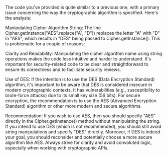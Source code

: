 
The code you've provided is quite similar to a previous one, with a primary issue concerning the way the cryptographic algorithm is specified. Here's the analysis:

Manipulating Cipher Algorithm String:
The line Cipher.getInstance("AES".replace("A", "D")) replaces the letter "A" with "D" in "AES", which results in "DES" being passed to Cipher.getInstance(). This is problematic for a couple of reasons:

Clarity and Readability: Manipulating the cipher algorithm name using string operations makes the code less intuitive and harder to understand. It's important for security-related code to be clear and straightforward to ensure its correctness and to facilitate security reviews.

Use of DES: If the intention is to use the DES (Data Encryption Standard) algorithm, it's important to be aware that DES is considered insecure in modern cryptographic contexts. It has vulnerabilities (e.g., susceptibility to brute-force attacks) due to its small key size (56 bits). For secure encryption, the recommendation is to use the AES (Advanced Encryption Standard) algorithm or other more modern and secure algorithms.

Recommendation:
If you wish to use AES, then you should specify "AES" directly in the Cipher.getInstance() method without manipulating the string. If you intend to use DES (which is not recommended), you should still avoid string manipulations and specify "DES" directly. Moreover, if DES is indeed your goal, you should reconsider and potentially choose a more secure algorithm like AES. Always strive for clarity and avoid convoluted logic, especially when working with cryptographic APIs.